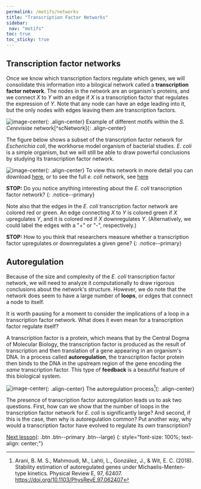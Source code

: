 ```yaml
---
permalink: /motifs/networks
title: "Transcription Factor Networks"
sidebar:
 nav: "motifs"
toc: true
toc_sticky: true
---
```


## Transcription factor networks

Once we know which transcription factors regulate which genes, we will consolidate this information into a bilogical network called a **transcription factor network**. The nodes in the network are an organism's proteins, and we connect *X* to *Y* with an edge if *X* is a transcription factor that regulates the expression of *Y*.  Note that any node can have an edge leading into it, but the only nodes with edges leaving them are transcription factors.

![image-center](../assets/images/s_cerevisiae_tf_network.jpg){: .align-center}
Example of different motifs within the *S. Cerevisiae* network[^scNetwork]{: .align-center}

The figure below shows a subset of the transcription factor network for *Escherichia coli*, the workhorse model organism of bacterial studies. *E. coli* is a simple organism, but we will still be able to draw powerful conclusions by studying its transcription factor network.

![image-center](../assets/images/e_coli_tf_network.jpeg){: .align-center}
To view this network in more detail you can download <a href="https://purpleavatar.github.io/multiscale_biological_modeling/downloads/e_coli_tf_network.jpeg" download="e_coli_tf_network.jpeg">here</a>, or to see the full *e. coli* network, see [here](https://bmcsystbiol.biomedcentral.com/articles/10.1186/1752-0509-2-21)

**STOP:** Do you notice anything interesting about the *E. coli* transcription factor network?
{: .notice--primary}

Note also that the edges in the *E. coli* transcription factor network are colored red or green. An edge connecting *X* to *Y* is colored green if *X* upregulates *Y*, and it is colored red if *X* downregulates *Y*. (Alternatively, we could label the edges with a "+" or "-", respectively.)

**STOP:** How to you think that researchers measure whether a transcription factor upregulates or downregulates a given gene?
{: .notice--primary}

## Autoregulation

Because of the size and complexity of the *E. coli* transcription factor network, we will need to analyze it computationally to draw rigorous conclusions about the network's structure. However, we do note that the network does seem to have a large number of **loops**, or edges that connect a node to itself.

It is worth pausing for a moment to consider the implications of a loop in a transcription factor network. What does it even mean for a transcription factor regulate itself?

A transcription factor is a protein, which means that by the Central Dogma of Molecular Biology, the transcription factor is produced as the result of transcription and then translation of a gene appearing in an organism's DNA. In a process called **autoregulation**, the transcription factor protein then binds to the DNA in the upstream region of the gene encoding the *same* transcription factor. This type of **feedback** is a beautiful feature of this biological system.

![image-center](../assets/images/autoregulation_example.png){: .align-center}
The autoregulation process[^auto]{: .align-center}

The presence of transcription factor autoregulation leads us to ask two questions. First, how can we show that the number of loops in the transcription factor network for *E. coli* is significantly large? And second, if this is the case, then why is autoregulation common? Put another way, why would a transcription factor have evolved to regulate its *own* transcription?


[Next lesson](nar){: .btn .btn--primary .btn--large}
{: style="font-size: 100%; text-align: center;"}


[^scNetowrk]: Lee, T. I., Rinaldi, N. J., Robert, F., Odom, D. T., Bar-Joseph, Z., Gerber, G. K., … Young, R. A. (2002). Transcriptional regulatory networks in Saccharomyces cerevisiae. Science, 298(5594), 799–804. https://doi.org/10.1126/science.1075090
[^auto]: Arani, B. M. S., Mahmoudi, M., Lahti, L., González, J., & Wit, E. C. (2018). Stability estimation of autoregulated genes under Michaelis-Menten-type kinetics. Physical Review E, 97, 62407. https://doi.org/10.1103/PhysRevE.97.062407